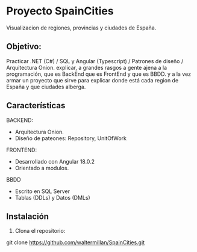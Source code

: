 # Proyecto SpainCities
Visualizacion de regiones, provincias y ciudades de España.

## Objetivo:

Practicar .NET (C#) / SQL y Angular (Typescript) / Patrones de diseño / Arquitectura Onion.
explicar, a grandes rasgos a gente ajena a la programación, que es BackEnd que es FrontEnd y que es BBDD.
y a la vez armar un proyecto que sirve para explicar donde está cada region de España y que ciudades alberga.

## Características

BACKEND:
- Arquitectura Onion.
- Diseño de pateones: Repository, UnitOfWork

FRONTEND:
- Desarrollado con Angular 18.0.2
- Orientado a modulos.

BBDD
- Escrito en SQL Server
- Tablas (DDLs) y Datos (DMLs)

## Instalación

1. Clona el repositorio:

git clone https://github.com/waltermillan/SpainCities.git

